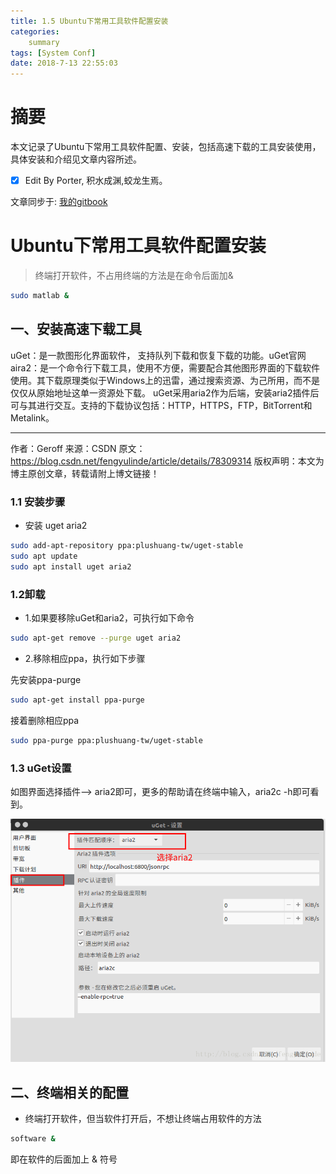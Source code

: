 ```yaml
---
title: 1.5 Ubuntu下常用工具软件配置安装
categories:     
    summary    
tags: [System Conf]
date: 2018-7-13 22:55:03
---
```


# 摘要

本文记录了Ubuntu下常用工具软件配置、安装，包括高速下载的工具安装使用，具体安装和介绍见文章内容所述。

- [x] Edit By Porter, 积水成渊,蛟龙生焉。

<!-- more -->

文章同步于: [我的gitbook](https://porter.gitbook.io/)

# Ubuntu下常用工具软件配置安装

> 终端打开软件，不占用终端的方法是在命令后面加&

```bash
sudo matlab &
```

## 一、安装高速下载工具

uGet：是一款图形化界面软件， 支持队列下载和恢复下载的功能。uGet官网 
aira2：是一个命令行下载工具，使用不方便，需要配合其他图形界面的下载软件使用。其下载原理类似于Windows上的迅雷，通过搜索资源、为己所用，而不是仅仅从原始地址这单一资源处下载。 
uGet采用aria2作为后端，安装aria2插件后可与其进行交互。支持的下载协议包括：HTTP，HTTPS，FTP，BitTorrent和Metalink。

--------------------- 

作者：Geroff 
来源：CSDN 
原文：https://blog.csdn.net/fengyulinde/article/details/78309314 
版权声明：本文为博主原创文章，转载请附上博文链接！

### 1.1 安装步骤

- 安装 uget aria2

```bash
sudo add-apt-repository ppa:plushuang-tw/uget-stable
sudo apt update
sudo apt install uget aria2
```

### 1.2卸载

- 1.如果要移除uGet和aria2，可执行如下命令

```bash
sudo apt-get remove --purge uget aria2
```

- 2.移除相应ppa，执行如下步骤 

先安装ppa-purge

```bash
sudo apt-get install ppa-purge 
```
接着删除相应ppa

```bash
sudo ppa-purge ppa:plushuang-tw/uget-stable
```

### 1.3 uGet设置

如图界面选择插件--> aria2即可，更多的帮助请在终端中输入，aria2c -h即可看到。

![uGet设置](./image1/ubuntuTool_1.1.png)


## 二、终端相关的配置

* 终端打开软件，但当软件打开后，不想让终端占用软件的方法

```bash
software &
```
即在软件的后面加上 & 符号

